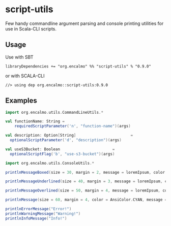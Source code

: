 # script-utils

Few handy commandline argument parsing and console printing utilities for use in Scala-CLI scripts.

## Usage

Use with SBT

    libraryDependencies += "org.encalmo" %% "script-utils" % "0.9.0"

or with SCALA-CLI

    //> using dep org.encalmo::script-utils:0.9.0

## Examples

```scala
import org.encalmo.utils.CommandLineUtils.*

val functionName: String = 
    requiredScriptParameter('n', "function-name")(args)

val description: Option[String]                        =
  optionalScriptParameter('d', "description")(args)

val useS3Bucket: Boolean                       =
  optionalScriptFlag('b', "use-s3-bucket")(args)
```

```scala
import org.encalmo.utils.ConsoleUtils.*

printlnMessageBoxed(size = 30, margin = 2, message = loremIpsum, color = AnsiColor.CYAN, frame = '=')

printlnMessageUnderlined(size = 40, margin = 3, message = loremIpsum, color = AnsiColor.CYAN, frame = '-')

printlnMessageOverlined(size = 50, margin = 4, message = loremIpsum, color = AnsiColor.CYAN, frame = '*')

printlnMessage(size = 60, margin = 4, color = AnsiColor.CYAN, message = loremIpsum)

printlnErrorMessage("Error!")
printlnWarningMessage("Warning!")
printlnInfoMessage("Info!")
```